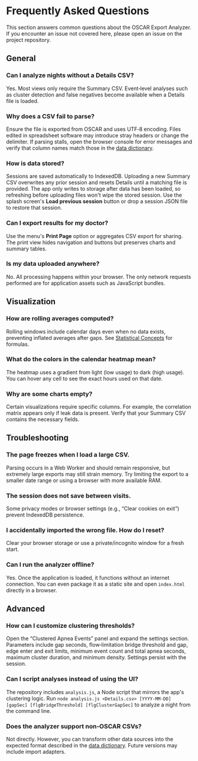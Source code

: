 # Frequently Asked Questions

This section answers common questions about the OSCAR Export Analyzer. If you encounter an issue not covered here, please open an issue on the project repository.

## General

### Can I analyze nights without a Details CSV?

Yes. Most views only require the Summary CSV. Event‑level analyses such as cluster detection and false negatives become available when a Details file is loaded.

### Why does a CSV fail to parse?

Ensure the file is exported from OSCAR and uses UTF‑8 encoding. Files edited in spreadsheet software may introduce stray headers or change the delimiter. If parsing stalls, open the browser console for error messages and verify that column names match those in the [data dictionary](03-data-dictionary.md).

### How is data stored?

Sessions are saved automatically to IndexedDB. Uploading a new Summary CSV overwrites any prior session and resets Details until a matching file is provided. The app only writes to storage after data has been loaded, so refreshing before uploading files won't wipe the stored session. Use the splash screen's **Load previous session** button or drop a session JSON file to restore that session.

### Can I export results for my doctor?

Use the menu's **Print Page** option or aggregates CSV export for sharing. The print view hides navigation and buttons but preserves charts and summary tables.

### Is my data uploaded anywhere?

No. All processing happens within your browser. The only network requests performed are for application assets such as JavaScript bundles.

## Visualization

### How are rolling averages computed?

Rolling windows include calendar days even when no data exists, preventing inflated averages after gaps. See [Statistical Concepts](04-statistical-concepts.md) for formulas.

### What do the colors in the calendar heatmap mean?

The heatmap uses a gradient from light (low usage) to dark (high usage). You can hover any cell to see the exact hours used on that date.

### Why are some charts empty?

Certain visualizations require specific columns. For example, the correlation matrix appears only if leak data is present. Verify that your Summary CSV contains the necessary fields.

## Troubleshooting

### The page freezes when I load a large CSV.

Parsing occurs in a Web Worker and should remain responsive, but extremely large exports may still strain memory. Try limiting the export to a smaller date range or using a browser with more available RAM.

### The session does not save between visits.

Some privacy modes or browser settings (e.g., “Clear cookies on exit”) prevent IndexedDB persistence.

### I accidentally imported the wrong file. How do I reset?

Clear your browser storage or use a private/incognito window for a fresh start.

### Can I run the analyzer offline?

Yes. Once the application is loaded, it functions without an internet connection. You can even package it as a static site and open `index.html` directly in a browser.

## Advanced

### How can I customize clustering thresholds?

Open the “Clustered Apnea Events” panel and expand the settings section. Parameters include gap seconds, flow‑limitation bridge threshold and gap, edge enter and exit limits, minimum event count and total apnea seconds, maximum cluster duration, and minimum density. Settings persist with the session.

### Can I script analyses instead of using the UI?

The repository includes `analysis.js`, a Node script that mirrors the app's clustering logic. Run `node analysis.js <Details.csv> [YYYY-MM-DD] [gapSec] [flgBridgeThreshold] [flgClusterGapSec]` to analyze a night from the command line.

### Does the analyzer support non‑OSCAR CSVs?

Not directly. However, you can transform other data sources into the expected format described in the [data dictionary](03-data-dictionary.md). Future versions may include import adapters.
